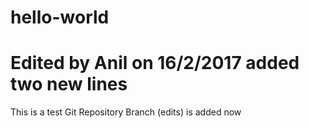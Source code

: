 # hello-world
# Edited by Anil on 16/2/2017 added two new lines
This is a test Git Repository
Branch (edits) is added now

